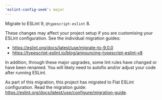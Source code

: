 ```yaml
---
'eslint-config-seek': major
---
```


Migrate to ESLint 9, `@typescript-eslint` 8.

These changes may affect your project setup if you are customising your ESLint configuration. See the individual migration guides:

- https://eslint.org/docs/latest/use/migrate-to-9.0.0
- https://typescript-eslint.io/blog/announcing-typescript-eslint-v8

In addition, through these major upgrades, some lint rules have changed or have been renamed. You will likely need to autofix and/or adjust your code after running ESLint.

As part of this migration, this project has migrated to Flat ESLint configuration. Read the migration guide: https://eslint.org/docs/latest/use/configure/migration-guide.
